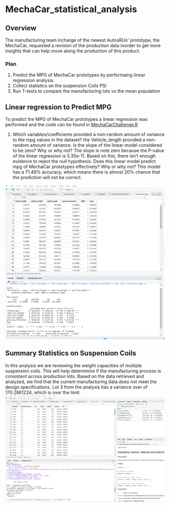 # MechaCar_statistical_analysis

## Overview

The manufacturing team incharge of the newest AutosRUs' prototype, the MechaCar, requested a revision of the production data inorder to get more insights that can help move along the production of this product. 

### Plan
1. Predict the MPG of MechaCar prototypes by performaing linear regression analysis. 
2. Collect statistics on the suspension Coils PSI
3. Run T-tests to compare the manufactoring lots vs the mean population

## Linear regression to Predict MPG
To predict the MPG of MechaCar prototypes a linear regression was performed and the code can be found in [MechaCarChallenge.R](https://github.com/lina2285/MechaCar_statistical_analysis/blob/main/R-Analysis/MechaCarChallenge.R)

1. Which variables/coefficients provided a non-random amount of variance to the mpg values in the dataset? the Vehicle_length provided a non-random amount of variance. 
Is the slope of the linear model considered to be zero? Why or why not? The slope is note zero because the P-value of the linear regression is 5.35e-11.  Based on this, there isn't enough evidence to reject the null hypothesis. 
Does this linear model predict mpg of MechaCar prototypes effectively? Why or why not? This model has a 71.49% accuracy, which means there is almost 20% chance that the prediction will not be correct. 

![Linear regression output](https://github.com/lina2285/MechaCar_statistical_analysis/blob/main/R-Analysis/linear%20regression%20output.png)

## Summary Statistics on Suspension Coils

In this analysis we are reviewing the weight capacities of multiple suspension coils.  This will help determnine if the manufacturing process is consistent across production lots. Based on the data retrieved and analyzed, we find that the current manufacturing data does not meet the design specifications. Lot 3 from the analysis has a variance over of 170.2861224, which is over the limit. 
![Total_Summary](https://github.com/lina2285/MechaCar_statistical_analysis/blob/main/R-Analysis/Total_summary.png)


